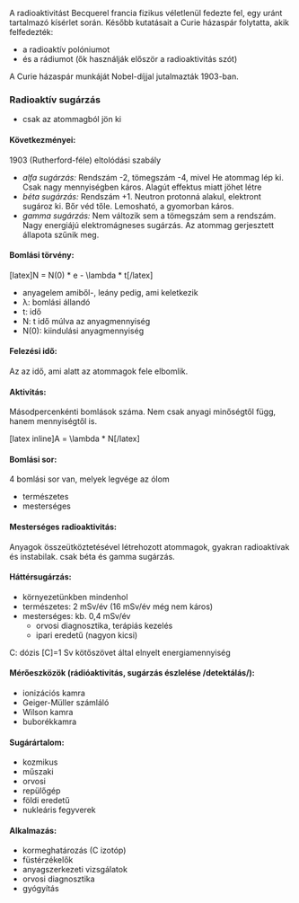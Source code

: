 A radioaktivitást Becquerel francia fizikus véletlenül fedezte fel, egy uránt tartalmazó kísérlet során. Később kutatásait a Curie házaspár folytatta, akik felfedezték:
 - a radioaktív polóniumot
 - és a rádiumot (ők használják először a radioaktivitás szót)

A Curie házaspár munkáját Nobel-díjjal jutalmazták 1903-ban.

### Radioaktív sugárzás
 - csak az atommagból jön ki

#### Következményei:
1903 (Rutherford-féle) eltolódási szabály

 - *alfa sugárzás:* Rendszám -2, tömegszám -4, mivel He atommag lép ki. Csak nagy mennyiségben káros. Alagút effektus miatt jöhet létre
 - *béta sugárzás:* Rendszám +1. Neutron protonná alakul, elektront sugároz ki. Bőr véd tőle. Lemosható, a gyomorban káros.
 - *gamma sugárzás:* Nem változik sem a tömegszám sem a rendszám. Nagy energiájú elektromágneses sugárzás. Az atommag gerjesztett állapota szűnik meg.

#### Bomlási törvény:
[latex]N = N(0) * e - \lambda * t[/latex]

 - anyagelem amiből-, leány pedig, ami keletkezik
 - λ: bomlási állandó
 - t: idő
 - N: t idő múlva az anyagmennyiség
 - N(0): kiindulási anyagmennyiség

#### Felezési idő:
Az az idő, ami alatt az atommagok fele elbomlik.

#### Aktivitás:
Másodpercenkénti bomlások száma. Nem csak anyagi minőségtől függ, hanem mennyiségtől is.

[latex inline]A = \lambda * N[/latex]

#### Bomlási sor:
4 bomlási sor van, melyek legvége az ólom
- természetes
- mesterséges

#### Mesterséges radioaktivitás:
Anyagok összeütköztetésével létrehozott atommagok, gyakran radioaktívak és instabilak. csak béta és gamma sugárzás.

#### Háttérsugárzás:
 - környezetünkben mindenhol
 - természetes: 2 mSv/év (16 mSv/év még nem káros)
 - mesterséges: kb. 0,4 mSv/év
   + orvosi diagnosztika, terápiás kezelés
   + ipari eredetű (nagyon kicsi)

C: dózis [C]=1 Sv kötőszövet által elnyelt energiamennyiség

#### Mérőeszközök (rádióaktivitás, sugárzás észlelése /detektálás/):
   + ionizációs kamra
   + Geiger-Müller számláló
   + Wilson kamra
   + buborékkamra

#### Sugárártalom:
 - kozmikus
 - műszaki
 - orvosi
 - repülőgép
 - földi eredetű
 - nukleáris fegyverek

#### Alkalmazás:
 - kormeghatározás (C izotóp)
 - füstérzékelők
 - anyagszerkezeti vizsgálatok
 - orvosi diagnosztika
 - gyógyítás
